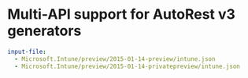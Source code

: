 # Multi-API support for AutoRest v3 generators

``` yaml $(enable-multi-api)
input-file:
  - Microsoft.Intune/preview/2015-01-14-preview/intune.json
  - Microsoft.Intune/preview/2015-01-14-privatepreview/intune.json
```
